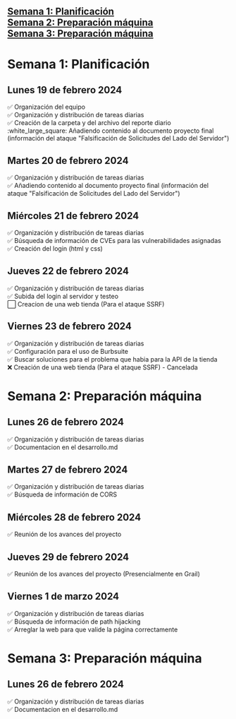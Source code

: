 <span style="color:black;">[ Semana 1: Planificación](#Semana1)</span><br>
<span style="color:black;">[ Semana 2: Preparación máquina](#Semana2)</span><br>
<span style="color:black;">[ Semana 3: Preparación máquina](#Semana3)</span><br>
---

<h1 name="Semana1">Semana 1: Planificación</h1>
<h2>Lunes 19 de febrero 2024</h2>
✅ Organización del equipo <br>
✅ Organización y distribución de tareas diarias <br>
✅ Creación de la carpeta y del archivo del reporte diario <br>
:white_large_square: Añadiendo contenido al documento proyecto final (información del ataque "Falsificación de Solicitudes del Lado del Servidor") <br>

## Martes 20 de febrero 2024 <br>
✅ Organización y distribución de tareas diarias <br>
✅ Añadiendo contenido al documento proyecto final (información del ataque "Falsificación de Solicitudes del Lado del Servidor") <br>

## Miércoles 21 de febrero 2024 
✅ Organización y distribución de tareas diarias <br>
✅ Búsqueda de información de CVEs para las vulnerabilidades asignadas <br>
✅ Creación del login (html y css) <br>

## Jueves 22 de febrero 2024
✅ Organización y distribución de tareas diarias <br>
✅ Subida del login al servidor y testeo <br>
:white_large_square: Creacion de una web tienda (Para el ataque SSRF)<br>

## Viernes 23 de febrero 2024
✅ Organización y distribución de tareas diarias <br>
✅ Configuración para el uso de Burbsuite <br>
✅ Buscar soluciones para el problema que habia para la API de la tienda <br>
❌ Creación de una web tienda (Para el ataque SSRF) - Cancelada <br>

<h1 name="Semana2">Semana 2: Preparación máquina</h1>
<h2>Lunes 26 de febrero 2024</h2>
✅ Organización y distribución de tareas diarias <br>
✅ Documentacion en el desarrollo.md <br>

## Martes 27 de febrero 2024
✅ Organización y distribución de tareas diarias <br>
✅ Búsqueda de información de CORS <br>

## Miércoles 28 de febrero 2024
✅ Reunión de los avances del proyecto <br>

## Jueves 29 de febrero 2024
✅ Reunión de los avances del proyecto (Presencialmente en Grail) <br>

## Viernes 1 de marzo 2024
✅ Organización y distribución de tareas diarias <br>
✅ Búsqueda de información de path hijacking <br>
✅ Arreglar la web para que valide la página correctamente <br>

<h1 name="Semana3">Semana 3: Preparación máquina</h1>
<h2>Lunes 26 de febrero 2024</h2>
✅ Organización y distribución de tareas diarias <br>
✅ Documentacion en el desarrollo.md <br>
